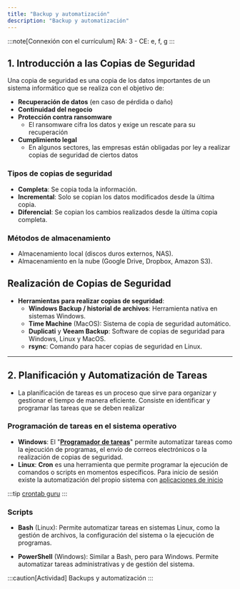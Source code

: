 ```yaml
---
title: "Backup y automatización"
description: "Backup y automatización"
---
```


:::note[Connexión con el currículum]
RA: 3 - CE: e, f, g
:::

## 1. Introducción a las Copias de Seguridad
  Una copia de seguridad es una copia de los datos importantes de un sistema informático que se realiza con el objetivo de:
    
  - **Recuperación de datos** (en caso de pérdida o daño)
  - **Continuidad del negocio**
  - **Protección contra ransomware**
    - El ransomware cifra los datos y exige un rescate para su recuperación
  - **Cumplimiento legal**
    -  En algunos sectores, las empresas están obligadas por ley a realizar copias de seguridad de ciertos datos
### Tipos de copias de seguridad
- **Completa**: Se copia toda la información.
- **Incremental**: Solo se copian los datos modificados desde la última copia.
- **Diferencial**: Se copian los cambios realizados desde la última copia completa.
### Métodos de almacenamiento
- Almacenamiento local (discos duros externos, NAS).
- Almacenamiento en la nube (Google Drive, Dropbox, Amazon S3).

## Realización de Copias de Seguridad
   - **Herramientas para realizar copias de seguridad**:
     - **Windows Backup / historial de archivos**: Herramienta nativa en sistemas Windows.
     - **Time Machine** (MacOS): Sistema de copia de seguridad automático.
     - **Duplicati** y **Veeam Backup**: Software de copias de seguridad para Windows, Linux y MacOS.
     - **rsync**: Comando para hacer copias de seguridad en Linux.

---

## 2. Planificación y Automatización de Tareas
   - La planificación de tareas es un proceso que sirve para organizar y gestionar el tiempo de manera eficiente. Consiste en identificar y programar las tareas que se deben realizar

### Programación de tareas en el sistema operativo

- **Windows**: El "**[Programador de tareas](../ut32-wintasks)**" permite automatizar tareas como la ejecución de programas, el envío de correos electrónicos o la realización de copias de seguridad.
- **Linux**: **Cron** es una herramienta que permite programar la ejecución de comandos o scripts en momentos específicos. Para inicio de sesión existe la automatización del propio sistema con [aplicaciones de inicio](../ut32-linuxtasks)
  
:::tip
[crontab guru](https://crontab.guru)
:::

### Scripts

- **Bash** (Linux): Permite automatizar tareas en sistemas Linux, como la gestión de archivos, la configuración del sistema o la ejecución de programas.

- **PowerShell** (Windows): Similar a Bash, pero para Windows. Permite automatizar tareas administrativas y de gestión del sistema.

:::caution[Actividad]
Backups y automatización
:::
